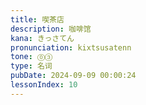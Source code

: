 ```yaml
---
title: 喫茶店
description: 咖啡馆
kana: きっさてん
pronunciation: kixtsusatenn
tone: ⓪③
type: 名词
pubDate: 2024-09-09 00:00:24
lessonIndex: 10
---
```

